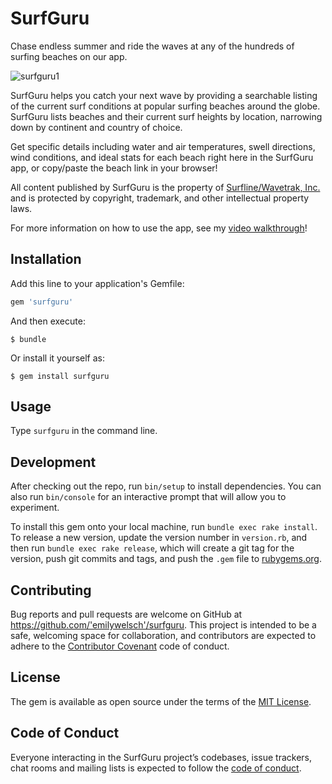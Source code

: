 # SurfGuru

Chase endless summer and ride the waves at any of the hundreds of surfing beaches on our app.

![surfguru1](https://user-images.githubusercontent.com/35111598/42729387-9e71490e-87a4-11e8-8d30-3250083e5b62.jpg)

SurfGuru helps you catch your next wave by providing a searchable listing of the current surf conditions at popular surfing beaches around the globe. SurfGuru lists beaches and their current surf heights by location, narrowing down by continent and country of choice. 

Get specific details including water and air temperatures, swell directions, wind conditions, and ideal stats for each beach right here in the SurfGuru app, or copy/paste the beach link in your browser!

All content published by SurfGuru is the property of [Surfline/Wavetrak, Inc.](https://www.surfline.com/) and is protected by copyright, trademark, and other intellectual property laws.

For more information on how to use the app, see my [video walkthrough](https://www.youtube.com/)!

## Installation

Add this line to your application's Gemfile:

```ruby
gem 'surfguru'
```

And then execute:

    $ bundle

Or install it yourself as:

    $ gem install surfguru

## Usage

Type `surfguru` in the command line.

## Development

After checking out the repo, run `bin/setup` to install dependencies. You can also run `bin/console` for an interactive prompt that will allow you to experiment.

To install this gem onto your local machine, run `bundle exec rake install`. To release a new version, update the version number in `version.rb`, and then run `bundle exec rake release`, which will create a git tag for the version, push git commits and tags, and push the `.gem` file to [rubygems.org](https://rubygems.org).

## Contributing

Bug reports and pull requests are welcome on GitHub at https://github.com/'emilywelsch'/surfguru. This project is intended to be a safe, welcoming space for collaboration, and contributors are expected to adhere to the [Contributor Covenant](http://contributor-covenant.org) code of conduct.

## License

The gem is available as open source under the terms of the [MIT License](https://opensource.org/licenses/MIT).

## Code of Conduct

Everyone interacting in the SurfGuru project’s codebases, issue trackers, chat rooms and mailing lists is expected to follow the [code of conduct](https://github.com/'emilywelsch'/surfguru/blob/master/CODE_OF_CONDUCT.md).
